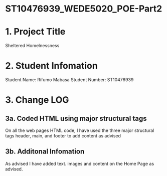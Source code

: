 # ST10476939_WEDE5020_POE-Part2
# 1. Project Title
Sheltered Homelnessness

# 2. Student Infomation
Student Name: Rifumo Mabasa
Student Number: ST10476939

# 3. Change LOG
## 3a. Coded HTML using major structural tags
On all the web pages HTML code, I have used the three major structural tags header, main, and footer to add content as advised
## 3b. Additonal Infomation
As advised I have added text. images and content on the Home Page as advised.

